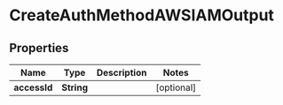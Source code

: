 

# CreateAuthMethodAWSIAMOutput

## Properties

Name | Type | Description | Notes
------------ | ------------- | ------------- | -------------
**accessId** | **String** |  |  [optional]



